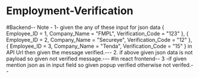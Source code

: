 # Employment-Verification
#Backend--
Note -
  1- given the any of these input for json data {
    Employee_ID = 1,
    Company_Name = "FMPL",
    Verification_Code = "123"
},
{
    Employee_ID = 2,
    Company_Name = "Secureye",
    Verification_Code = "12"
},
 {
     Employee_ID = 3,
     Company_Name = "Tenda",
     Verification_Code = "15"
 }
 in API Url then given the message verified.---
 2. if above given json data is not payload so given not verified message.---
 #In react frontend--
 3 -if given mention json as in input field so given popup verified otherwise not verifed.--
